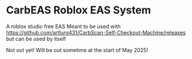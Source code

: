 # CarbEAS Roblox EAS System
A roblox studio free EAS
Meant to be used with https://github.com/artlurg431/CarbScan-Self-Checkout-Machine/releases but can be used by itself

Not out yet! Will be out sometime at the start of May 2025!
